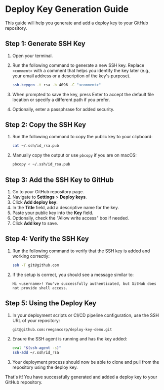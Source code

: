 # Deploy Key Generation Guide

This guide will help you generate and add a deploy key to your GitHub repository.

## Step 1: Generate SSH Key

1. Open your terminal.
2. Run the following command to generate a new SSH key. Replace `<comment>` with a comment that helps you identify the key later (e.g., your email address or a description of the key's purpose).

    ```sh
    ssh-keygen -t rsa -b 4096 -C "<comment>"
    ```

3. When prompted to save the key, press Enter to accept the default file location or specify a different path if you prefer.
4. Optionally, enter a passphrase for added security.

## Step 2: Copy the SSH Key

1. Run the following command to copy the public key to your clipboard:

    ```sh
    cat ~/.ssh/id_rsa.pub
    ```

2. Manually copy the output or use `pbcopy` if you are on macOS:

    ```sh
    pbcopy < ~/.ssh/id_rsa.pub
    ```

## Step 3: Add the SSH Key to GitHub

1. Go to your GitHub repository page.
2. Navigate to **Settings** > **Deploy keys**.
3. Click **Add deploy key**.
4. In the **Title** field, add a descriptive name for the key.
5. Paste your public key into the **Key** field.
6. Optionally, check the "Allow write access" box if needed.
7. Click **Add key** to save.

## Step 4: Verify the SSH Key

1. Run the following command to verify that the SSH key is added and working correctly:

    ```sh
    ssh -T git@github.com
    ```

2. If the setup is correct, you should see a message similar to:

    ```
    Hi <username>! You've successfully authenticated, but GitHub does not provide shell access.
    ```

## Step 5: Using the Deploy Key

1. In your deployment scripts or CI/CD pipeline configuration, use the SSH URL of your repository:

    ```sh
    git@github.com:reegancorp/deploy-key-demo.git
    ```

2. Ensure the SSH agent is running and has the key added:

    ```sh
    eval "$(ssh-agent -s)"
    ssh-add ~/.ssh/id_rsa
    ```

3. Your deployment process should now be able to clone and pull from the repository using the deploy key.

That's it! You have successfully generated and added a deploy key to your GitHub repository.